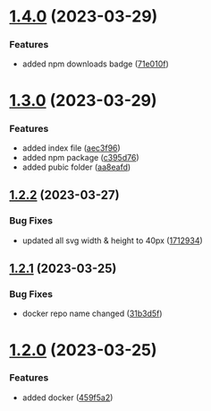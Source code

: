 # [1.4.0](https://github.com/manthanank/manthanank/compare/v1.3.0...v1.4.0) (2023-03-29)


### Features

* added npm downloads badge ([71e010f](https://github.com/manthanank/manthanank/commit/71e010f1de4a390e25ebef063fb8e83009219b7b))



# [1.3.0](https://github.com/manthanank/manthanank/compare/v1.2.2...v1.3.0) (2023-03-29)


### Features

* added index file ([aec3f96](https://github.com/manthanank/manthanank/commit/aec3f962e7a906b0d3deba6176279fc31166bbd9))
* added npm package ([c395d76](https://github.com/manthanank/manthanank/commit/c395d7699aee1c74d8a49302c2cf35c194562496))
* added pubic folder ([aa8eafd](https://github.com/manthanank/manthanank/commit/aa8eafdc21a02abf162af4c6ad8ef40e333a5451))



## [1.2.2](https://github.com/manthanank/manthanank/compare/v1.2.1...v1.2.2) (2023-03-27)


### Bug Fixes

* updated all svg width & height to 40px ([1712934](https://github.com/manthanank/manthanank/commit/1712934c2108eba108e4eb10836fd0845e76d91e))



## [1.2.1](https://github.com/manthanank/manthanank/compare/v1.2.0...v1.2.1) (2023-03-25)


### Bug Fixes

* docker repo name changed ([31b3d5f](https://github.com/manthanank/manthanank/commit/31b3d5fb3bab79fbcdb8c6f892c65e97ede330b8))



# [1.2.0](https://github.com/manthanank/manthanank/compare/v1.1.0...v1.2.0) (2023-03-25)


### Features

* added docker ([459f5a2](https://github.com/manthanank/manthanank/commit/459f5a2bfcd5c541cf79d699bdecfa5e2abe1953))



